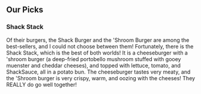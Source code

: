 <h2>Our Picks</h2>

<h3>Shack Stack</h3>
Of their burgers, the Shack Burger and the 'Shroom Burger are among the best-sellers, and I could not choose between them! Fortunately, there is the Shack Stack, which is the best of both worlds! It is a cheeseburger with a 'shroom burger (a deep-fried portobello mushroom stuffed with gooey muenster and cheddar cheeses), and topped with lettuce, tomato, and ShackSauce, all in a potato bun. The cheeseburger tastes very meaty, and the 'Shroom burger is very crispy, warm, and oozing with the cheeses! They REALLY do go well together!